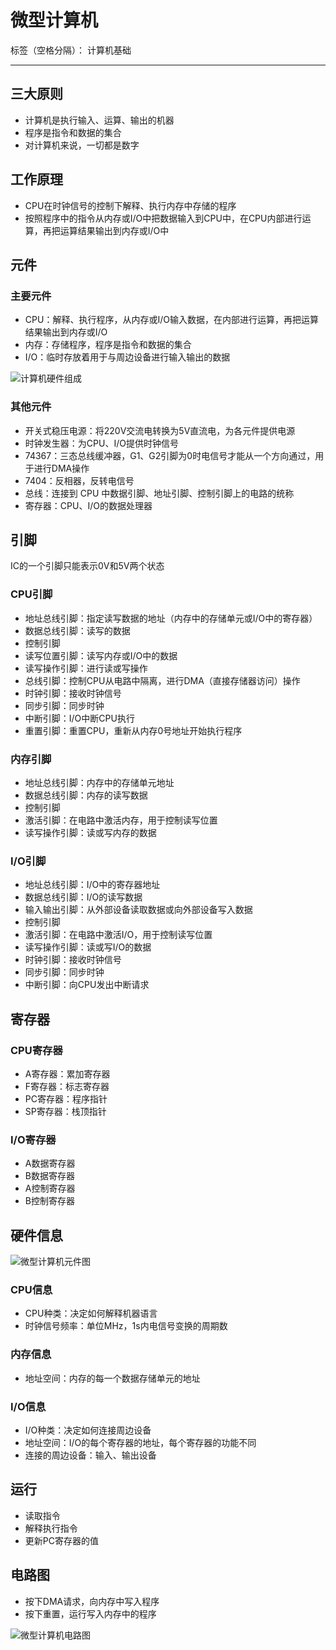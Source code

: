 # 微型计算机

标签（空格分隔）： 计算机基础

---

## 三大原则

* 计算机是执行输入、运算、输出的机器
* 程序是指令和数据的集合
* 对计算机来说，一切都是数字

## 工作原理

* CPU在时钟信号的控制下解释、执行内存中存储的程序
* 按照程序中的指令从内存或I/O中把数据输入到CPU中，在CPU内部进行运算，再把运算结果输出到内存或I/O中

## 元件

### 主要元件

* CPU：解释、执行程序，从内存或I/O输入数据，在内部进行运算，再把运算结果输出到内存或I/O
* 内存：存储程序，程序是指令和数据的集合
* I/O：临时存放着用于与周边设备进行输入输出的数据

![计算机硬件组成](https://raw.githubusercontent.com/wchaochao/images/master/gitbook-computer-base/hardware-composition.png)

### 其他元件

* 开关式稳压电源：将220V交流电转换为5V直流电，为各元件提供电源
* 时钟发生器：为CPU、I/O提供时钟信号
* 74367：三态总线缓冲器，G1、G2引脚为0时电信号才能从一个方向通过，用于进行DMA操作
* 7404：反相器，反转电信号
* 总线：连接到 CPU 中数据引脚、地址引脚、控制引脚上的电路的统称
* 寄存器：CPU、I/O的数据处理器

## 引脚

IC的一个引脚只能表示0V和5V两个状态

### CPU引脚

* 地址总线引脚：指定读写数据的地址（内存中的存储单元或I/O中的寄存器）
* 数据总线引脚：读写的数据
* 控制引脚
 * 读写位置引脚：读写内存或I/O中的数据
 * 读写操作引脚：进行读或写操作
 * 总线引脚：控制CPU从电路中隔离，进行DMA（直接存储器访问）操作
 * 时钟引脚：接收时钟信号
 * 同步引脚：同步时钟
 * 中断引脚：I/O中断CPU执行
 * 重置引脚：重置CPU，重新从内存0号地址开始执行程序

### 内存引脚

* 地址总线引脚：内存中的存储单元地址
* 数据总线引脚：内存的读写数据
* 控制引脚
 * 激活引脚：在电路中激活内存，用于控制读写位置
 * 读写操作引脚：读或写内存的数据

### I/O引脚

* 地址总线引脚：I/O中的寄存器地址
* 数据总线引脚：I/O的读写数据
* 输入输出引脚：从外部设备读取数据或向外部设备写入数据
* 控制引脚
 * 激活引脚：在电路中激活I/O，用于控制读写位置
 * 读写操作引脚：读或写I/O的数据
 * 时钟引脚：接收时钟信号
 * 同步引脚：同步时钟
 * 中断引脚：向CPU发出中断请求

## 寄存器

### CPU寄存器

* A寄存器：累加寄存器
* F寄存器：标志寄存器
* PC寄存器：程序指针
* SP寄存器：栈顶指针

### I/O寄存器

* A数据寄存器
* B数据寄存器
* A控制寄存器
* B控制寄存器

## 硬件信息

![微型计算机元件图](https://raw.githubusercontent.com/wchaochao/images/master/gitbook-computer-base/host-system.png)

### CPU信息

* CPU种类：决定如何解释机器语言
* 时钟信号频率：单位MHz，1s内电信号变换的周期数

### 内存信息

* 地址空间：内存的每一个数据存储单元的地址

### I/O信息

* I/O种类：决定如何连接周边设备
* 地址空间：I/O的每个寄存器的地址，每个寄存器的功能不同
* 连接的周边设备：输入、输出设备

## 运行

* 读取指令
* 解释执行指令
* 更新PC寄存器的值

## 电路图

* 按下DMA请求，向内存中写入程序
* 按下重置，运行写入内存中的程序

![微型计算机电路图](https://raw.githubusercontent.com/wchaochao/images/master/gitbook-computer-base/circuit-diagram.png)
